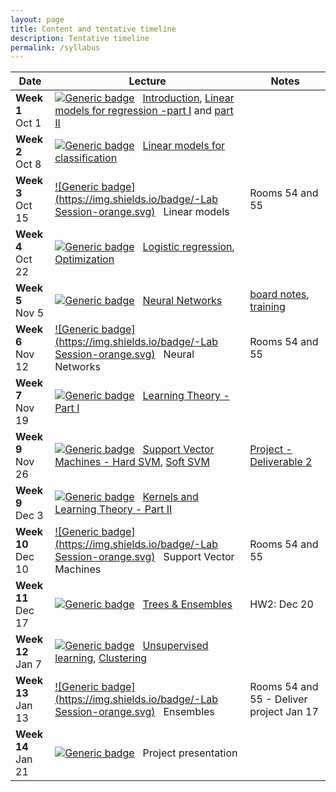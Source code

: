 ```yaml
---
layout: page
title: Content and tentative timeline
description: Tentative timeline
permalink: /syllabus
---
```



|  Date       | Lecture           | Notes |
| ------ | ----------------------- | ----- |
| **Week 1** <br> Oct 1       | [![Generic badge](https://img.shields.io/badge/-Lecture-blue.svg)](https://shields.io/) &nbsp; [Introduction](http://www.eurecom.fr/~zuluaga/files/01_Introduction_notes.pdf), [Linear models for regression -part I](http://www.eurecom.fr/~zuluaga/files/02_Linear_reg_notes.pdf) and [part II](http://www.eurecom.fr/~zuluaga/files/03_Linear_reg_prob_notes.pdf)   |  |
| **Week 2** <br> Oct 8      | [![Generic badge](https://img.shields.io/badge/-Lecture-blue.svg)](https://shields.io/) &nbsp; [Linear models for classification](http://www.eurecom.fr/~zuluaga/files/04_Linear_class_notes.pdf)      |    |
| **Week 3** <br> Oct 15      | [![Generic badge](https://img.shields.io/badge/-Lab Session-orange.svg)](https://shields.io/) &nbsp; Linear models     | Rooms 54 and 55    |
| **Week 4** <br> Oct 22      | [![Generic badge](https://img.shields.io/badge/-Lecture-blue.svg)](https://shields.io/) &nbsp; [Logistic regression](http://www.eurecom.fr/~zuluaga/files/05_Linear_class_part2_notes.pdf), [Optimization](http://www.eurecom.fr/~zuluaga/files/06_optimization_notes.pdf)      |    |
| **Week 5** <br> Nov 5      | [![Generic badge](https://img.shields.io/badge/-Lecture-blue.svg)](https://shields.io/) &nbsp; [Neural Networks](http://www.eurecom.fr/~zuluaga/files/07_neural_networks_notes.pdf)     |  [board notes](http://www.eurecom.fr/~zuluaga/files/07_neural_nets_backpropagation_board.pdf), [training](http://www.eurecom.fr/~zuluaga/files/backpropagation_cheatsheet.pdf)  |
| **Week 6** <br> Nov 12      | [![Generic badge](https://img.shields.io/badge/-Lab Session-orange.svg)](https://shields.io/) &nbsp; Neural Networks     | Rooms 54 and 55    |
| **Week 7** <br> Nov 19      | [![Generic badge](https://img.shields.io/badge/-Lecture-blue.svg)](https://shields.io/) &nbsp; [Learning Theory - Part I](http://www.eurecom.fr/~zuluaga/files/08_ML_topics_notes.pdf)      |    |
| **Week 9** <br> Nov 26      | [![Generic badge](https://img.shields.io/badge/-Lecture-blue.svg)](https://shields.io/) &nbsp; [Support Vector Machines - Hard SVM](http://www.eurecom.fr/~zuluaga/files/09_svm_notes.pdf), [Soft SVM](http://www.eurecom.fr/~zuluaga/files/10_soft_svm_notes.pdf)     | [Project - Deliverable 2](http://www.eurecom.fr/~zuluaga/files/Project_Deliverable_2.pdf)   |
| **Week 9** <br> Dec 3      | [![Generic badge](https://img.shields.io/badge/-Lecture-blue.svg)](https://shields.io/) &nbsp; [Kernels and Learning Theory - Part II](http://www.eurecom.fr/~zuluaga/files/11_kernels_learning_theory_notes.pdf)      |    |
| **Week 10** <br> Dec 10      | [![Generic badge](https://img.shields.io/badge/-Lab Session-orange.svg)](https://shields.io/) &nbsp; Support Vector Machines    | Rooms 54 and 55    |
| **Week 11** <br> Dec 17      | [![Generic badge](https://img.shields.io/badge/-Lecture-blue.svg)](https://shields.io/) &nbsp; [Trees & Ensembles](http://www.eurecom.fr/~zuluaga/files/12_Decision_trees_notes.pdf)      |  HW2: Dec 20  |
| **Week 12** <br> Jan 7      | [![Generic badge](https://img.shields.io/badge/-Lecture-blue.svg)](https://shields.io/) &nbsp; [Unsupervised learning](http://www.eurecom.fr/~zuluaga/files/13_Unsupervised_learning_notes.pdf), [Clustering](http://www.eurecom.fr/~zuluaga/files/13_b_Clustering.pdf)       |    |
| **Week 13** <br> Jan 13      | [![Generic badge](https://img.shields.io/badge/-Lab Session-orange.svg)](https://shields.io/) &nbsp; Ensembles    | Rooms 54 and 55  - Deliver project Jan 17  |
| **Week 14** <br> Jan 21      | [![Generic badge](https://img.shields.io/badge/-Lecture-blue.svg)](https://shields.io/) &nbsp; Project presentation     |    |

